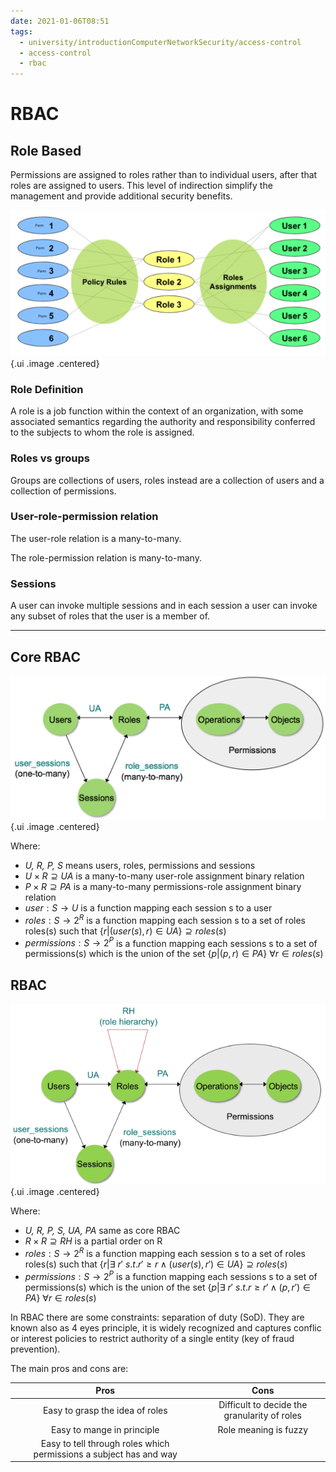 ```yaml
---
date: 2021-01-06T08:51
tags:
  - university/introductionComputerNetworkSecurity/access-control
  - access-control
  - rbac
---
```


# RBAC
## Role Based
Permissions are assigned to roles rather than to individual users, after that roles are assigned to users. This level of indirection simplify the management and provide additional security benefits.

![Role model](./static/roleModel.png){.ui .image .centered}

### Role Definition
A role is a job function within the context of an organization, with some associated semantics regarding the authority and responsibility conferred to the subjects to whom the role is assigned.

### Roles vs groups
Groups are collections of users, roles instead are a collection of users and a collection of permissions.

### User-role-permission relation
The user-role relation is a many-to-many.

The role-permission relation is many-to-many.

### Sessions
A user can invoke multiple sessions and in each session a user can invoke any subset of roles that the user is a member of.

---

## Core RBAC
![Core RBAC](./static/coreRBAC.png){.ui .image .centered}

Where:

* *U, R, P, S* means users, roles, permissions and sessions
* $U\times R \supseteq UA$ is a many-to-many user-role assignment binary relation
* $P\times R \supseteq PA$ is a many-to-many permissions-role assignment binary relation
* $user : S \to U$ is a function mapping each session s to a user
* $roles : S \to 2^R$ is a function mapping each session s to a set of roles roles(s) such that $\{r | (user(s), r) \in UA\} \supseteq roles(s)$
* $permissions: S \to 2^P$ is a function mapping each sessions s to a set of permissions(s) which is the union of the set $\{p | (p, r) \in PA\}\ \forall r \in roles(s)$

## RBAC
![RBAC](./static/RBAC.png){.ui .image .centered}

Where:

* *U, R, P, S, UA, PA* same as core RBAC
* $R\times R \supseteq RH$ is a partial order on R
* $roles : S \to 2^R$ is a function mapping each session s to a set of roles roles(s) such that $\{r | \exists\ r'\ s.t.r' \ge r \land (user(s), r') \in UA\} \supseteq roles(s)$
* $permissions: S \to 2^P$ is a function mapping each sessions s to a set of permissions(s) which is the union of the set $\{p | \exists\ r'\ s.t.r \ge r' \land (p, r') \in PA\}\ \forall r \in roles(s)$

In RBAC there are some constraints: separation of duty (SoD). They are known also as 4 eyes principle, it is widely recognized and captures conflic or interest policies to restrict authority of a single entity (key of fraud prevention).

The main pros and cons are:

| Pros | Cons|
|:----:|:---:|
|Easy to grasp the idea of roles|Difficult to decide the granularity of roles|
|Easy to mange in principle|Role meaning is fuzzy|
|Easy to tell through roles which permissions a subject has and way||
